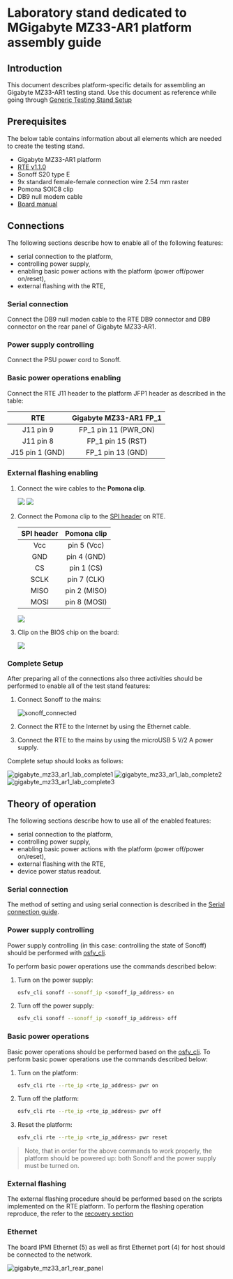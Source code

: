 # Laboratory stand dedicated to MGigabyte MZ33-AR1 platform assembly guide

## Introduction

This document describes platform-specific details for assembling an Gigabyte
MZ33-AR1 testing stand. Use this document as reference while going through
[Generic Testing Stand
Setup](../../unified-test-documentation/generic-testing-stand-setup.md)

## Prerequisites

The below table contains information about all elements which are needed to
create the testing stand.

* Gigabyte MZ33-AR1 platform
* [RTE v1.1.0](https://shop.3mdeb.com/shop/open-source-hardware/open-source-hardware-3mdeb/rte/)
* Sonoff S20 type E
* 9x standard female-female connection wire 2.54 mm raster
* Pomona SOIC8 clip
* DB9 null modem cable
* [Board manual](https://download.gigabyte.com/FileList/Manual/server_manual_mz33ar1_e_v3.0.pdf?v=1bb5e694edc0f667add839e7409b6c35)

## Connections

The following sections describe how to enable all of the following features:

* serial connection to the platform,
* controlling power supply,
* enabling basic power actions with the platform (power off/power on/reset),
* external flashing with the RTE,

### Serial connection

Connect the DB9 null moden cable to the RTE DB9 connector and DB9 connector on
the rear panel of Gigabyte MZ33-AR1.

### Power supply controlling

Connect the PSU power cord to Sonoff.

### Basic power operations enabling

Connect the RTE J11 header to the platform JFP1 header as described in the
table:

| RTE            | Gigabyte MZ33-AR1 FP_1      |
|:--------------:|:---------------------------:|
| J11 pin 9      | FP_1 pin 11 (PWR_ON)        |
| J11 pin 8      | FP_1 pin 15 (RST)           |
| J15 pin 1 (GND)| FP_1 pin 13 (GND)           |

### External flashing enabling

1. Connect the wire cables to the **Pomona clip**.

    ![](../../images/pomona_clip.jpg)
    ![](../../images/pomona_clip_with_cables.jpg)

2. Connect the Pomona clip to the [SPI header](../transparent-validation/rte/v1.1.0/specification.md)
   on RTE.

    | SPI header | Pomona clip  |
    |:----------:|:------------:|
    | Vcc        | pin 5 (Vcc)  |
    | GND        | pin 4 (GND)  |
    | CS         | pin 1 (CS)   |
    | SCLK       | pin 7 (CLK)  |
    | MISO       | pin 2 (MISO) |
    | MOSI       | pin 8 (MOSI) |

    ![](../../images/pomona_clip_with_rte.jpg)

3. Clip on the BIOS chip on the board:

    ![](images/mz33_ar1_spi.jpg)

### Complete Setup

After preparing all of the connections also three activities should be
performed to enable all of the test stand features:

1. Connect Sonoff to the mains:

    ![sonoff_connected](images/sonoff_connected.jpg)

1. Connect the RTE to the Internet by using the Ethernet cable.
1. Connect the RTE to the mains by using the microUSB 5 V/2 A power supply.

Complete setup should looks as follows:

![gigabyte_mz33_ar1_lab_complete1](images/mz33_ar1_assembly_complete1.jpg)
![gigabyte_mz33_ar1_lab_complete2](images/mz33_ar1_assembly_complete2.jpg)
![gigabyte_mz33_ar1_lab_complete3](images/mz33_ar1_assembly_complete3.jpg)

## Theory of operation

The following sections describe how to use all of the enabled features:

* serial connection to the platform,
* controlling power supply,
* enabling basic power actions with the platform (power off/power on/reset),
* external flashing with the RTE,
* device power status readout.

### Serial connection

The method of setting and using serial connection is described in the
[Serial connection guide](../../transparent-validation/rte/v1.1.0/serial-port-connection-guide.md).

### Power supply controlling

Power supply controlling (in this case: controlling the state of Sonoff)
should be performed with
[osfv_cli](https://github.com/Dasharo/osfv-scripts/tree/main/osfv_cli).

To perform basic power operations use the commands described below:

1. Turn on the power supply:

    ```bash
    osfv_cli sonoff --sonoff_ip <sonoff_ip_address> on
    ```

2. Turn off the power supply:

    ```bash
    osfv_cli sonoff --sonoff_ip <sonoff_ip_address> off
    ```

### Basic power operations

Basic power operations should be performed based on the
[osfv_cli](https://github.com/Dasharo/osfv-scripts/tree/main/osfv_cli). To
perform basic power operations use the commands described below:

1. Turn on the platform:

    ```bash
    osfv_cli rte --rte_ip <rte_ip_address> pwr on
    ```

1. Turn off the platform:

    ```bash
    osfv_cli rte --rte_ip <rte_ip_address> pwr off
    ```

1. Reset the platform:

    ```bash
    osfv_cli rte --rte_ip <rte_ip_address> pwr reset
    ```

> Note, that in order for the above commands to work properly, the platform
should be powered up: both Sonoff and the power supply must be turned on.

### External flashing

The external flashing procedure should be performed based on the scripts
implemented on the RTE platform. To perform the flashing operation reproduce,
the refer to the [recovery section](../../variants/gigabyte_mz33-ar1/recovery.md)

### Ethernet

The board IPMI Ethernet (5) as well as first Ethernet port (4) for host should be
connected to the network.

![gigabyte_mz33_ar1_rear_panel](images/mz33_ar1_rear_panel.png)
